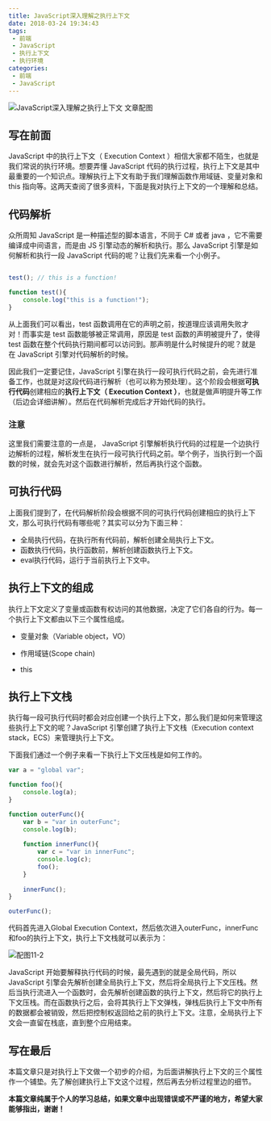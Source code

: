 ```yaml
---
title: JavaScript深入理解之执行上下文
date: 2018-03-24 19:34:43
tags:
 - 前端
 - JavaScript
 - 执行上下文
 - 执行环境
categories:
 - 前端
 - JavaScript
---
```



![JavaScript深入理解之执行上下文 文章配图](http://p2p4htzmu.bkt.clouddn.com/peitu11-1.jpg)

## 写在前面

JavaScript 中的执行上下文（ Execution Context ）相信大家都不陌生，也就是我们常说的执行环境。想要弄懂 JavaScript 代码的执行过程，执行上下文是其中最重要的一个知识点。理解执行上下文有助于我们理解函数作用域链、变量对象和 this 指向等。这两天查阅了很多资料，下面是我对执行上下文的一个理解和总结。

<!--more-->

## 代码解析

众所周知 JavaScript 是一种描述型的脚本语言，不同于 C# 或者 java ，它不需要编译成中间语言，而是由 JS 引擎动态的解析和执行。那么 JavaScript 引擎是如何解析和执行一段 JavaScript 代码的呢？让我们先来看一个小例子。

```js

test(); // this is a function!

function test(){
    console.log("this is a function!");
}
```

从上面我们可以看出，test 函数调用在它的声明之前，按道理应该调用失败才对！而事实是 test 函数能够被正常调用，原因是 test 函数的声明被提升了，使得 test 函数在整个代码执行期间都可以访问到。那声明是什么时候提升的呢？就是在 JavaScript 引擎对代码解析的时候。

因此我们一定要记住，JavaScript 引擎在执行一段可执行代码之前，会先进行准备工作，也就是对这段代码进行解析（也可以称为预处理）。这个阶段会根据**可执行代码**创建相应的**执行上下文（ Execution Context ）**，也就是做声明提升等工作（后边会详细讲解）。然后在代码解析完成后才开始代码的执行。

### 注意

这里我们需要注意的一点是， JavaScript 引擎解析执行代码的过程是一个边执行边解析的过程，解析发生在执行一段可执行代码之前。举个例子，当执行到一个函数的时候，就会先对这个函数进行解析，然后再执行这个函数。

## 可执行代码

上面我们提到了，在代码解析阶段会根据不同的可执行代码创建相应的执行上下文，那么可执行代码有哪些呢？其实可以分为下面三种：

* 全局执行代码，在执行所有代码前，解析创建全局执行上下文。
* 函数执行代码，执行函数前，解析创建函数执行上下文。
* eval执行代码，运行于当前执行上下文中。

## 执行上下文的组成

执行上下文定义了变量或函数有权访问的其他数据，决定了它们各自的行为。每一个执行上下文都由以下三个属性组成。

* 变量对象（Variable object，VO）

* 作用域链(Scope chain)
 
* this

## 执行上下文栈

执行每一段可执行代码时都会对应创建一个执行上下文，那么我们是如何来管理这些执行上下文的呢？JavaScript 引擎创建了执行上下文栈（Execution context stack，ECS）来管理执行上下文。 

下面我们通过一个例子来看一下执行上下文压栈是如何工作的。

```js
var a = "global var";

function foo(){
    console.log(a);
}

function outerFunc(){
    var b = "var in outerFunc";
    console.log(b);
    
    function innerFunc(){
        var c = "var in innerFunc";
        console.log(c);
        foo();
    }
    
    innerFunc();
}

outerFunc();
```

代码首先进入Global Execution Context，然后依次进入outerFunc，innerFunc和foo的执行上下文，执行上下文栈就可以表示为：

![配图11-2](http://p2p4htzmu.bkt.clouddn.com/peitu11-2.png)

JavaScript 开始要解释执行代码的时候，最先遇到的就是全局代码，所以 JavaScript 引擎会先解析创建全局执行上下文，然后将全局执行上下文压栈。然后当执行流进入一个函数时，会先解析创建函数的执行上下文，然后将它的执行上下文压栈。而在函数执行之后，会将其执行上下文弹栈，弹栈后执行上下文中所有的数据都会被销毁，然后把控制权返回给之前的执行上下文。注意，全局执行上下文会一直留在栈底，直到整个应用结束。

## 写在最后

本篇文章只是对执行上下文做一个初步的介绍，为后面讲解执行上下文的三个属性作一个铺垫。先了解创建执行上下文这个过程，然后再去分析过程里边的细节。

**本篇文章纯属于个人的学习总结，如果文章中出现错误或不严谨的地方，希望大家能够指出，谢谢！**